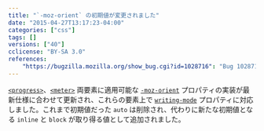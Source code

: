```yaml
---
title: "`-moz-orient` の初期値が変更されました"
date: "2015-04-27T13:17:23-04:00"
categories: ["css"]
tags: []
versions: ["40"]
cclicense: "BY-SA 3.0"
references:
    "https://bugzilla.mozilla.org/show_bug.cgi?id=1028716": "Bug 1028716 – update values of -moz-orient for <progress> and <meter> to remove \'auto\', and add \'inline\' (new initial value) and \'block\' values with writing-mode support"
---
```

[`<progress>`](https://developer.mozilla.org/ja/docs/Web/HTML/Element/progress)、[`<meter>`](https://developer.mozilla.org/ja/docs/Web/HTML/Element/meter) 両要素に適用可能な [`-moz-orient`](https://developer.mozilla.org/ja/docs/Web/CSS/-moz-orient) プロパティの実装が最新仕様に合わせて更新され、これらの要素上で [`writing-mode`](https://developer.mozilla.org/ja/docs/Web/CSS/writing-mode) プロパティに対応しました。これまで初期値だった `auto` は削除され、代わりに新たな初期値となる `inline` と `block` が取り得る値として追加されました。
